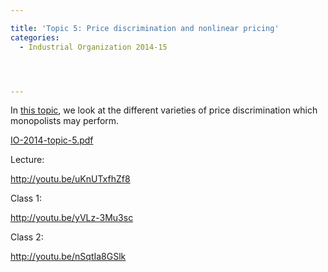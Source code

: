 ```yaml
---

title: 'Topic 5: Price discrimination and nonlinear pricing'
categories:
  - Industrial Organization 2014-15




---
```

In <a href="http://www.tholden.org/wp-content/uploads/2014/11/IO-2014-topic-5.pdf">this topic</a>, we look at the different varieties of price discrimination which monopolists may perform.

<div class="PDFcontainer">
<div class="PDFelement"><object data="http://www.tholden.org/wp-content/uploads/2014/11/IO-2014-topic-5.pdf" type="application/pdf" width="100%" height="100%"><a href="http://www.tholden.org/wp-content/uploads/2014/11/IO-2014-topic-5.pdf">IO-2014-topic-5.pdf</a></object></div>
</div>

Lecture:

http://youtu.be/uKnUTxfhZf8

Class 1:

http://youtu.be/yVLz-3Mu3sc

Class 2:

http://youtu.be/nSqtIa8GSlk